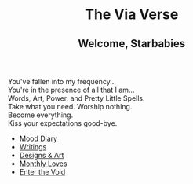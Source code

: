 <!DOCTYPE html>
<html lang="en">
<head>
  <meta charset="UTF-8" />
  <meta name="viewport" content="width=device-width, initial-scale=1" />
  <link rel="stylesheet" href="style.css" />
</head>
<body>
  <div class="container">
    <header>
      <h1>The Via Verse</h1>
      <h2>Welcome, Starbabies</h2>
    </header>
    <section class="intro">
      <p>
        You've fallen into my frequency...<br />
        You're in the presence of all that I am...<br />
        Words, Art, Power, and Pretty Little Spells.<br />
        Take what you need. Worship nothing.<br />
        Become everything.<br />
        Kiss your expectations good-bye.
      </p>
    </section>
    <nav>
      <ul>
        <li><a href="diary.html">Mood Diary</a></li>
        <li><a href="writings.html">Writings</a></li>
        <li><a href="offerings.html">Designs & Art</a></li>
        <li><a href="loves.html">Monthly Loves</a></li>
        <li><a href="#" id="secret-link">Enter the Void</a></li>
      </ul>
    </nav>
  </div>
<!DOCTYPE html>
<html lang="en">
<head>
  <meta charset="UTF-8">
  <title>Custom Background</title>
  <style>
    body {
      /* Use the image as the background */
      background-image: url('https://github.com/user-attachments/assets/b332a1c8-b9d5-4351-a8d6-7e5e1e93d554');
      background-size: cover;        /* Make the image cover the whole background */
      background-repeat: no-repeat;  /* Prevent the image from repeating */
      background-position: center;   /* Center the image */
      min-height: 100vh;             /* Ensure the body takes at least full viewport height */
      margin: 0;
    }
  </style>
</head>
<body>
  <!-- Your content goes here -->
</body>
</html>

